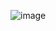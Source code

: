 ![image](https://github.com/RevathyMadheswaran/Heart-Disease-Prediction/assets/116149203/37856570-d40e-4e79-9cd0-b33c3a124039)
